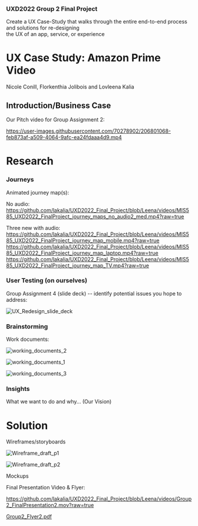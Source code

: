 ### UXD2022 Group 2 Final Project      
Create a UX Case-Study that walks through the entire end-to-end process and solutions for re-designing      
the UX of an app, service, or experience


# UX Case Study: Amazon Prime Video
Nicole Conill, Florkenthia Jolibois and Lovleena Kalia 

## Introduction/Business Case
Our Pitch video for Group Assignment 2:

https://user-images.githubusercontent.com/70278902/206801068-feb873af-a509-4064-9afc-ea24fdaaa4d9.mp4



# Research

### Journeys
Animated journey map(s):

No audio:
https://github.com/lakalia/UXD2022_Final_Project/blob/Leena/videos/MIS585_UXD2022_FinalProject_journey_maps_no_audio2_med.mp4?raw=true

Three new with audio:
https://github.com/lakalia/UXD2022_Final_Project/blob/Leena/videos/MIS585_UXD2022_FinalProject_journey_map_mobile.mp4?raw=true
https://github.com/lakalia/UXD2022_Final_Project/blob/Leena/videos/MIS585_UXD2022_FinalProject_journey_map_laptop.mp4?raw=true
https://github.com/lakalia/UXD2022_Final_Project/blob/Leena/videos/MIS585_UXD2022_FinalProject_journey_map_TV.mp4?raw=true

### User Testing (on ourselves)
Group Assignment 4 (slide deck) -- identify potential issues you hope to address:

![UX_Redesign_slide_deck](https://user-images.githubusercontent.com/70278902/206825327-11323643-8fc2-42e1-b8ba-0daecbfb64ee.png)

### Brainstorming
Work documents:

![working_documents_2](https://user-images.githubusercontent.com/70278902/206817889-f51a27a9-f03f-4ec0-8836-d694510e8ca8.png)

![working_documents_1](https://user-images.githubusercontent.com/70278902/206812630-3e6433a8-3398-46b6-a795-f2db6ad18ce8.png)

![working_documents_3](https://user-images.githubusercontent.com/70278902/206822987-4c9bb0a6-0df6-4f89-98d3-c7147ca5f9d8.png)

### Insights
What we want to do and why... (Our Vision)

# Solution

Wireframes/storyboards

![Wireframe_draft_p1](https://user-images.githubusercontent.com/70278902/206943841-c562788f-6658-43f4-bf92-ad9a1ad9f2fb.png)

![Wireframe_draft_p2](https://user-images.githubusercontent.com/70278902/206943872-1dceecd6-745d-447d-81d4-6ee1bf09c8ea.png)

Mockups

Final Presentation Video & Flyer:

https://github.com/lakalia/UXD2022_Final_Project/blob/Leena/videos/Group2_FinalPresentation2.mov?raw=true

[Group2_Flyer2.pdf](https://github.com/lakalia/UXD2022_Final_Project/files/10253498/Group2_Flyer2.pdf)


